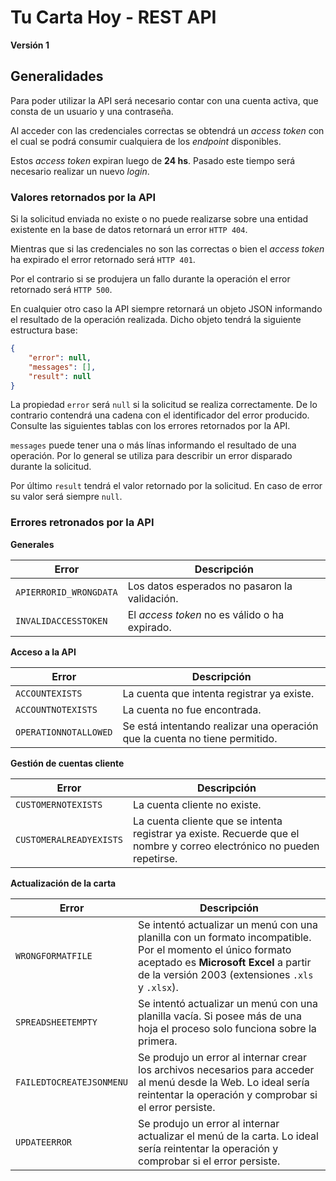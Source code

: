 # Tu Carta Hoy - REST API

**Versión 1**

## Generalidades

Para poder utilizar la API será necesario contar con una cuenta activa, que consta de un usuario y una contraseña.

Al acceder con las credenciales correctas se obtendrá un *access token* con el cual se podrá consumir cualquiera de los *endpoint* disponibles.

Estos *access token* expiran luego de **24 hs**. Pasado este tiempo será necesario realizar un nuevo *login*.

### Valores retornados por la API

Si la solicitud enviada no existe o no puede realizarse sobre una entidad existente en la base de datos retornará un error `HTTP 404`.

Mientras que si las credenciales no son las correctas o bien el *access token* ha expirado el error retornado será `HTTP 401`.

Por el contrario si se produjera un fallo durante la operación el error retornado será `HTTP 500`.

En cualquier otro caso la API siempre retornará un objeto JSON informando el resultado de la operación realizada. Dicho objeto tendrá la siguiente estructura base:

```json
{
    "error": null,
    "messages": [],
    "result": null
}
```

La propiedad `error` será `null` si la solicitud se realiza correctamente. De lo contrario contendrá una cadena con el identificador del error producido. Consulte las siguientes tablas con los errores retornados por la API.

`messages` puede tener una o más línas informando el resultado de una operación. Por lo general se utiliza para describir un error disparado durante la solicitud.

Por último `result` tendrá el valor retornado por la solicitud. En caso de error su valor será siempre `null`.

### Errores retronados por la API

**Generales**

| Error | Descripción |
|-------|-------------|
|`APIERRORID_WRONGDATA`|Los datos esperados no pasaron la validación.|
|`INVALIDACCESSTOKEN`|El *access token* no es válido o ha expirado.|

**Acceso a la API**

| Error | Descripción |
|-------|-------------|
|`ACCOUNTEXISTS`|La cuenta que intenta registrar ya existe.|
|`ACCOUNTNOTEXISTS`|La cuenta no fue encontrada.|
|`OPERATIONNOTALLOWED`|Se está intentando realizar una operación que la cuenta no tiene permitido.|

**Gestión de cuentas cliente**

| Error | Descripción |
|-------|-------------|
|`CUSTOMERNOTEXISTS`|La cuenta cliente no existe.|
|`CUSTOMERALREADYEXISTS`|La cuenta cliente que se intenta registrar ya existe. Recuerde que el nombre y correo electrónico no pueden repetirse.|

**Actualización de la carta**

| Error | Descripción |
|-------|-------------|
|`WRONGFORMATFILE`|Se intentó actualizar un menú con una planilla con un formato incompatible. Por el momento el único formato aceptado es **Microsoft Excel** a partir de la versión 2003 (extensiones `.xls` y `.xlsx`).|
|`SPREADSHEETEMPTY`|Se intentó actualizar un menú con una planilla vacía. Si posee más de una hoja el proceso solo funciona sobre la primera.|
|`FAILEDTOCREATEJSONMENU`|Se produjo un error al internar crear los archivos necesarios para acceder al menú desde la Web. Lo ideal sería reintentar la operación y comprobar si el error persiste.|
|`UPDATEERROR`|Se produjo un error al internar actualizar el menú de la carta. Lo ideal sería reintentar la operación y comprobar si el error persiste.|
